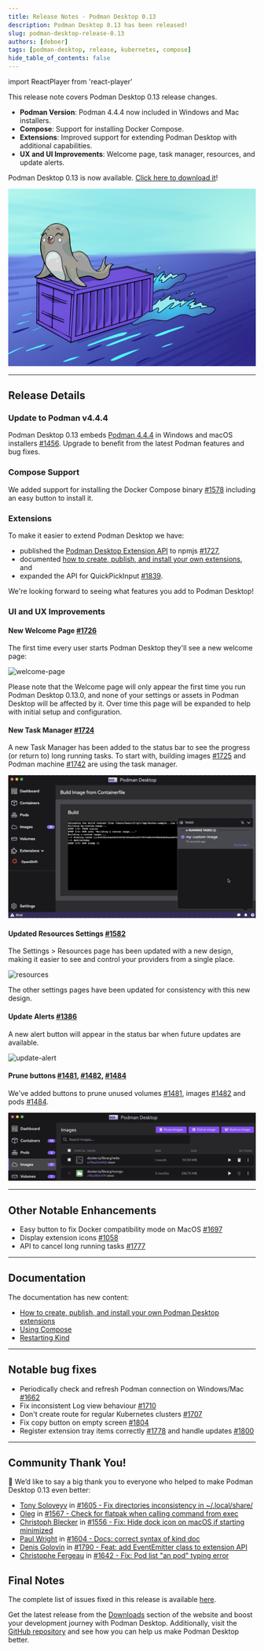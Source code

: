 ```yaml
---
title: Release Notes - Podman Desktop 0.13
description: Podman Desktop 0.13 has been released! 
slug: podman-desktop-release-0.13
authors: [deboer]
tags: [podman-desktop, release, kubernetes, compose]
hide_table_of_contents: false
---
```


import ReactPlayer from 'react-player'

This release note covers Podman Desktop 0.13 release changes.

<!--Main Features-->

- **Podman Version**: Podman 4.4.4 now included in Windows and Mac installers.
- **Compose**: Support for installing Docker Compose.
- **Extensions**: Improved support for extending Podman Desktop with additional capabilities.
- **UX and UI Improvements**: Welcome page, task manager, resources, and update alerts.

Podman Desktop 0.13 is now available. [Click here to download it](/downloads)!

![Podman-desktop-0-13-hero](img/podman-desktop-release-0.13/podman-desktop-release-0.13.png)

<!--truncate-->
_________________

## Release Details

### Update to Podman v4.4.4

Podman Desktop 0.13 embeds [Podman 4.4.4](https://github.com/containers/podman/releases/tag/v4.4.4) in
Windows and macOS installers [#1456](https://github.com/containers/podman-desktop/pull/1456). Upgrade to benefit from the latest Podman features and bug fixes.

### Compose Support

We added support for installing the Docker Compose binary [#1578](https://github.com/containers/podman-desktop/pull/1578)
including an easy button to install it.

### Extensions

To make it easier to extend Podman Desktop we have:
- published the [Podman Desktop Extension API](https://www.npmjs.com/package/@podman-desktop/api) to npmjs [#1727](https://github.com/containers/podman-desktop/pull/1727),
- documented [how to create, publish, and install your own extensions](https://podman-desktop.io/docs/extensions), and
- expanded the API for QuickPickInput [#1839](https://github.com/containers/podman-desktop/pull/1839).

We're looking forward to seeing what features you add to Podman Desktop!


### UI and UX Improvements

#### New Welcome Page [#1726](https://github.com/containers/podman-desktop/pull/1726)

The first time every user starts Podman Desktop they'll see a new welcome page:

![welcome-page](https://user-images.githubusercontent.com/19958075/225682776-e016ba31-5bb9-41d5-87ed-f93caeb3fb84.png)

Please note that the Welcome page will only appear the first time you run Podman Desktop 0.13.0, and none of your settings or assets in Podman Desktop will be affected by it. Over time this page will be expanded to help with initial setup and configuration.

#### New Task Manager [#1724](https://github.com/containers/podman-desktop/pull/1724)

A new Task Manager has been added to the status bar to see the progress (or return to) long running tasks. To start with, building images [#1725](https://github.com/containers/podman-desktop/pull/1725) and Podman machine [#1742](https://github.com/containers/podman-desktop/pull/1742) are using the task manager.

![task-manager](img/podman-desktop-release-0.13/task-manager.png)

#### Updated Resources Settings [#1582](https://github.com/containers/podman-desktop/pull/1582)

The Settings > Resources page has been updated with a new design, making it easier to see and control your providers from a single place.

![resources](https://user-images.githubusercontent.com/49404737/221908815-595715fe-4c95-4087-89e0-45e5544ed5c9.gif)

The other settings pages have been updated for consistency with this new design.

#### Update Alerts [#1386](https://github.com/containers/podman-desktop/pull/1386)

A new alert button will appear in the status bar when future updates are available.

![update-alert](https://user-images.githubusercontent.com/6422176/220977124-75b7197a-3939-4942-9842-378374716420.png)

#### Prune buttons [#1481](https://github.com/containers/podman-desktop/pull/1481), [#1482](https://github.com/containers/podman-desktop/pull/1482), [#1484](https://github.com/containers/podman-desktop/pull/1484)

We've added buttons to prune unused volumes [#1481](https://github.com/containers/podman-desktop/pull/1481), images [#1482](https://github.com/containers/podman-desktop/pull/1482) and pods [#1484](https://github.com/containers/podman-desktop/pull/1484).

![prune-image](img/podman-desktop-release-0.13/prune-image.png)

_________________

## Other Notable Enhancements

- Easy button to fix Docker compatibility mode on MacOS [#1697](https://github.com/containers/podman-desktop/pull/1697)
- Display extension icons [#1058](https://github.com/containers/podman-desktop/pull/1058)
- API to cancel long running tasks [#1777](https://github.com/containers/podman-desktop/pull/1777)

_________________

## Documentation

The documentation has new content:

- [How to create, publish, and install your own Podman Desktop extensions](https://podman-desktop.io/docs/extensions)
- [Using Compose](https://podman-desktop.io/docs/compose/podman-compose)
- [Restarting Kind](https://podman-desktop.io/docs/kubernetes/kind)

_________________

## Notable bug fixes

- Periodically check and refresh Podman connection on Windows/Mac [#1662](https://github.com/containers/podman-desktop/pull/1662)
- Fix inconsistent Log view behaviour [#1710](https://github.com/containers/podman-desktop/pull/1710)
- Don't create route for regular Kubernetes clusters [#1707](https://github.com/containers/podman-desktop/pull/1707)
- Fix copy button on empty screen [#1804](https://github.com/containers/podman-desktop/pull/1804)
- Register extension tray items correctly [#1778](https://github.com/containers/podman-desktop/pull/1778) and handle updates [#1800](https://github.com/containers/podman-desktop/pull/1800)


_________________

## Community Thank You!

🎉 We’d like to say a big thank you to everyone who helped to make Podman Desktop 0.13 even better:

- [Tony Soloveyv](https://github.com/Tony-Sol) in [#1605 - Fix directories inconsistency in ~/.local/share/](https://github.com/containers/podman-desktop/pull/1605)
- [Oleg](https://github.com/RobotSail) in [#1567 - Check for flatpak when calling command from exec](https://github.com/containers/podman-desktop/pull/1567)
- [Christoph Blecker](https://github.com/cblecker) in [#1556 - Fix: Hide dock icon on macOS if starting minimized](https://github.com/containers/podman-desktop/pull/1556)
- [Paul Wright](https://github.com/pwright) in [#1604 - Docs: correct syntax of kind doc](https://github.com/containers/podman-desktop/pull/1604)
- [Denis Golovin](https://github.com/dgolovin) in [#1790 - Feat: add EventEmitter class to extension API](https://github.com/containers/podman-desktop/pull/1790)
- [Christophe Fergeau](https://github.com/cfergeau) in [#1642 - Fix: Pod list "an pod" typing error](https://github.com/containers/podman-desktop/pull/1642)


## Final Notes

The complete list of issues fixed in this release is available [here](https://github.com/containers/podman-desktop/issues?q=is%3Aclosed+milestone%3A0.13.0).

Get the latest release from the [Downloads](/downloads) section of the website and boost your development journey with Podman Desktop. Additionally, visit the [GitHub repository](https://github.com/containers/podman-desktop) and see how you can help us make Podman Desktop better.